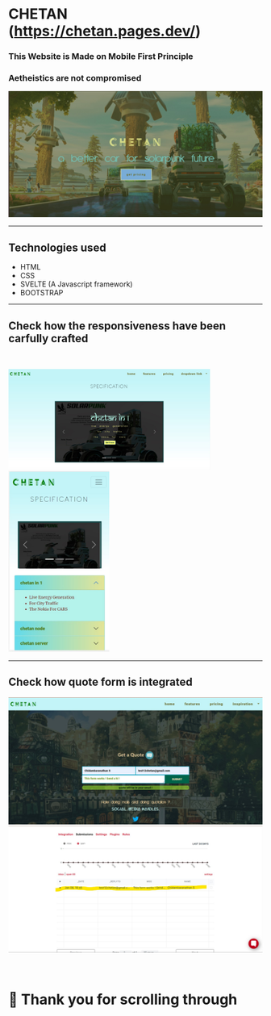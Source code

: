 # CHETAN (https://chetan.pages.dev/)
### This Website is Made on Mobile First Principle
### Aetheistics are not compromised 
<img src="./public/img/fr1.jpg">
<hr/>

## Technologies used
<ul>
<li>HTML</li>
<li>CSS</li>
<li>SVELTE (A Javascript framework)</li>
<li>BOOTSTRAP</li></ul>
<hr/>

## Check how the responsiveness have been carfully crafted
<br/>
<p float="left">
<img src="./public/img/fr2.jpg" width="400">
<img src="./public/img/fr3.jpg" width="200">
 </p>
 <hr/>
 
 ## Check how quote form is integrated
<img src="./public/img/fr4.jpg"> 
<img src="./public/img/fr5.jpg">
<br/>
<br/>
<br/>

# 🙏 Thank you for scrolling through 
